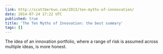 ```yaml
---
link: http://scottberkun.com/2013/ten-myths-of-innnovation/
date: 2014-07-24 17:22 UTC
published: true
title: 'The Ten Myths of Innovation: the best summary'
tags: []
---
```


The idea of an innovation portfolio, where a range of risk is assumed across multiple ideas, is more honest.
